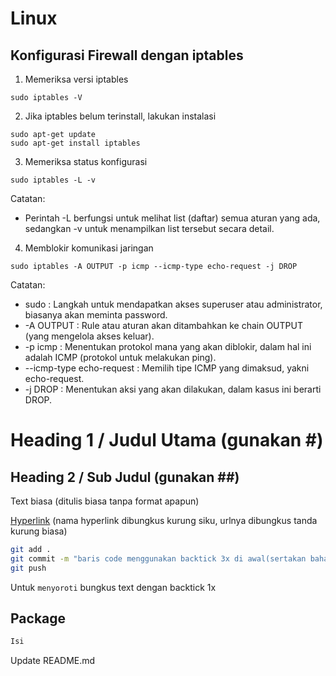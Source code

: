 # Linux

## Konfigurasi Firewall dengan iptables

1. Memeriksa versi iptables
```
sudo iptables -V
```

2. Jika iptables belum terinstall, lakukan instalasi
```
sudo apt-get update
sudo apt-get install iptables
```

3. Memeriksa status konfigurasi
```
sudo iptables -L -v
```
Catatan: 
* Perintah -L berfungsi untuk melihat list (daftar) semua aturan yang ada, sedangkan -v untuk menampilkan list tersebut secara detail.

4. Memblokir komunikasi jaringan
```
sudo iptables -A OUTPUT -p icmp --icmp-type echo-request -j DROP
```
Catatan:
* sudo : Langkah untuk mendapatkan akses superuser atau administrator, biasanya akan meminta password.
* -A OUTPUT : Rule atau aturan akan ditambahkan ke chain OUTPUT (yang mengelola akses keluar).
* -p icmp : Menentukan protokol mana yang akan diblokir, dalam hal ini adalah ICMP (protokol untuk melakukan ping).
* --icmp-type echo-request : Memilih tipe ICMP yang dimaksud, yakni echo-request.
* -j DROP : Menentukan aksi yang akan dilakukan, dalam kasus ini berarti DROP.

##
##

# Heading 1 / Judul Utama (gunakan #)

## Heading 2 / Sub Judul (gunakan ##)

Text biasa (ditulis biasa tanpa format apapun)

[Hyperlink](https://www.google.com) (nama hyperlink dibungkus kurung siku, urlnya dibungkus tanda kurung biasa)

```bash
git add .
git commit -m "baris code menggunakan backtick 3x di awal(sertakan bahasanya) dan akhir code"
git push
```

Untuk `menyoroti` bungkus text dengan backtick 1x

## Package 
```go
Isi
```

Update README.md
